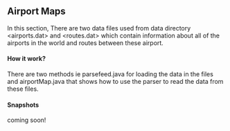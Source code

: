 ## Airport Maps

In this section, There  are two data files used from data directory <airports.dat> and <routes.dat> which contain information about all of the airports in the world and routes between these airport.

#### How it work?
There are two methods ie parsefeed.java for loading the data in the files and airportMap.java that shows how to use the parser to read the data from these files.

#### Snapshots 
coming soon!





